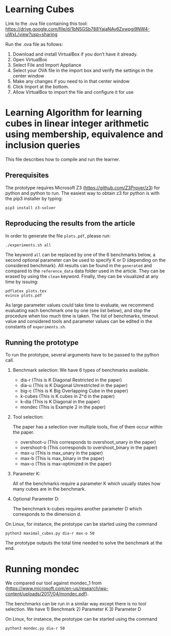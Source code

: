 # Learning Cubes

Link to the .ova file containing this tool: https://drive.google.com/file/d/1bN5GSb788YajaNAy6Zxwpgi9NW4-uWxL/view?usp=sharing

Run the .ova file as follows:

1. Download and install VirtualBox if you don’t have it already.
2. Open VirtualBox
3. Select File and Import Appliance
4. Select your OVA file in the import box and verify the settings in the center window
5. Make any changes if you need to in that center window
6. Click Import at the bottom.
7. Allow VirtualBox to import the file and configure it for use

Learning Algorithm for learning cubes in linear integer arithmetic using membership, equivalence and inclusion queries
=================================

This file describes how to compile and run the learner.

Prerequisites
-------------

The prototype requires Microsoft Z3 (https://github.com/Z3Prover/z3)
for python and python to run. The easiest way to obtain z3 for python
is with the pip3 installer by typing:

	pip3 install z3-solver

Reproducing the results from the article
----------------------------------------

In order to generate the file `plots.pdf`, please run:

	./experiments.sh all

The keyword `all` can be replaced by one of the 6 benchmarks below, a second
optional parameter can be used to specify K or D (depending on the considered
benchmark).
All results can be found in the `generated` and compared to the `reference_data`
data folder used in the article.
They can be erased by using the `clean` keyword.
Finally, they can be visualized at any time by issuing:

	pdflatex plots.tex
	evince plots.pdf

As large parameter values could take time to evaluate, we recommend evaluating
each benchmark one by one (see list below),
and stop the procedure when too much time is taken.
The list of benchmarks, timeout value and considered tools and parameter values
can be edited in the constants of `experiments.sh`.

Running the prototype
---------------------

To run the prototype, several arguments have to be passed to the python call.

1) Benchmark selection:
We have 6 types of benchmarks available.
    - dia-r (This is K Diagonal Restricted in the paper)
    - dia-u (This is K Diagonal Unrestricted in the paper)
    - big-c (This is K Big Overlapping Cube in the paper)
    - k-cubes (This is K cubes in Z^d in the paper)
    - k-dia (This is K Diagonal in the paper)
    - mondec (This is Example 2 in the paper)

2) Tool selection:

    The paper has a selection over multiple tools, five of them occur within the paper.
    - overshoot-u (This corresponds to overshoot_unary in the paper)
    - overshoot-b (This corresponds to overshoot_binary in the paper)
    - max-u (This is max_unary in the paper)
    - max-b (This is max_binary  in the paper)
    - max-o (This is max-optimized in the paper)

3) Parameter K:

    All of the benchmarks require a parameter K which usually states how many cubes are in the benchmark.

4) Optional Parameter D:

    The benchmark k-cubes requires another parameter D which corresponds to the dimension d.

On Linux, for instance, the prototype can be started using the command

    python3 maximal_cubes.py dia-r max-o 50
         

The prototype outputs the total time needed to solve the benchmark at the end.

# Running mondec

We compared our tool against mondec_1 from (https://www.microsoft.com/en-us/research/wp-content/uploads/2017/04/mondec.pdf).

The benchmarks can be run in a similar way except there is no tool selection.
We have 1) Benchmark 2) Parameter K 3) Parameter D

On Linux, for instance, the prototype can be started using the command

	python3 mondec.py dia-r 50

